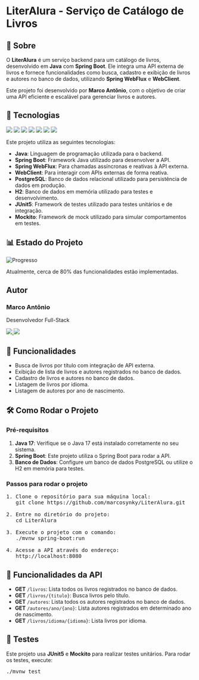 

<h1>LiterAlura - Serviço de Catálogo de Livros</h1>

<h2>📖 Sobre</h2>
<p>O <strong>LiterAlura</strong> é um serviço backend para um catálogo de livros, desenvolvido em <strong>Java</strong> com <strong>Spring Boot</strong>. Ele integra uma API externa de livros e fornece funcionalidades como busca, cadastro e exibição de livros e autores no banco de dados, utilizando <strong>Spring WebFlux</strong> e <strong>WebClient</strong>.</p>

<p>Este projeto foi desenvolvido por <strong>Marco Antônio</strong>, com o objetivo de criar uma API eficiente e escalável para gerenciar livros e autores.</p>

<h2>🚀 Tecnologias</h2>

<div>
  <img src="https://img.shields.io/badge/Java-17-blue?style=for-the-badge&logo=java&logoColor=white">
  <img src="https://img.shields.io/badge/Spring_Boot-3.0.6-green?style=for-the-badge&logo=springboot&logoColor=white">
  <img src="https://img.shields.io/badge/Firebase-FFCA28?style=for-the-badge&logo=firebase&logoColor=black">
  <img src="https://img.shields.io/badge/H2-2.1.214-blue?style=for-the-badge&logo=h2&logoColor=white">
  <img src="https://img.shields.io/badge/PostgreSQL-42.5.6-blue?style=for-the-badge&logo=postgresql&logoColor=white">
  <img src="https://img.shields.io/badge/JUnit5-5.9.2-green?style=for-the-badge&logo=junit&logoColor=white">
  <img src="https://img.shields.io/badge/Mockito-4.8.1-blue?style=for-the-badge&logo=mockito&logoColor=white">
</div>

<p>Este projeto utiliza as seguintes tecnologias:</p>
<ul>
  <li><strong>Java</strong>: Linguagem de programação utilizada para o backend.</li>
  <li><strong>Spring Boot</strong>: Framework Java utilizado para desenvolver a API.</li>
  <li><strong>Spring WebFlux</strong>: Para chamadas assíncronas e reativas à API externa.</li>
  <li><strong>WebClient</strong>: Para interagir com APIs externas de forma reativa.</li>
  <li><strong>PostgreSQL</strong>: Banco de dados relacional utilizado para persistência de dados em produção.</li>
  <li><strong>H2</strong>: Banco de dados em memória utilizado para testes e desenvolvimento.</li>
  <li><strong>JUnit5</strong>: Framework de testes utilizado para testes unitários e de integração.</li>
  <li><strong>Mockito</strong>: Framework de mock utilizado para simular comportamentos em testes.</li>
</ul>

<h2>📊 Estado do Projeto</h2>

![Progresso](https://img.shields.io/badge/Progresso-80%25-orange?style=for-the-badge&labelColor=000000&color=FF6600&logo=github)

<p>Atualmente, cerca de 80% das funcionalidades estão implementadas.</p>

<h2>Autor</h2>
<h3>Marco Antônio</h3>
<p>Desenvolvedor Full-Stack</p>

<p>
  <a href="https://github.com/marcosynky" target="_blank">
    <img src="https://img.shields.io/badge/GitHub-000000?style=for-the-badge&logo=github&logoColor=white" />
  </a>
  <a href="https://www.linkedin.com/in/marco-antônio-developer-fullstack" target="_blank">
    <img src="https://img.shields.io/badge/LinkedIn-0A66C2?style=for-the-badge&logo=linkedin&logoColor=white" />
  </a>
</p>

<h2>📱 Funcionalidades</h2>

<ul>
  <li>Busca de livros por título com integração de API externa.</li>
  <li>Exibição de lista de livros e autores registrados no banco de dados.</li>
  <li>Cadastro de livros e autores no banco de dados.</li>
  <li>Listagem de livros por idioma.</li>
  <li>Listagem de autores por ano de nascimento.</li>
</ul>

<h2>🛠️ Como Rodar o Projeto</h2>

<h3>Pré-requisitos</h3>
<ol>
  <li><strong>Java 17</strong>: Verifique se o Java 17 está instalado corretamente no seu sistema.</li>
  <li><strong>Spring Boot</strong>: Este projeto utiliza o Spring Boot para rodar a API.</li>
  <li><strong>Banco de Dados</strong>: Configure um banco de dados PostgreSQL ou utilize o H2 em memória para testes.</li>
</ol>

<h3>Passos para rodar o projeto</h3>

<pre>
1. Clone o repositório para sua máquina local:
   git clone https://github.com/marcosynky/LiterAlura.git

2. Entre no diretório do projeto:
   cd LiterAlura

3. Execute o projeto com o comando:
   ./mvnw spring-boot:run

4. Acesse a API através do endereço: 
   http://localhost:8080
</pre>

<h2>📱 Funcionalidades da API</h2>
<ul>
  <li><strong>GET</strong> <code>/livros</code>: Lista todos os livros registrados no banco de dados.</li>
  <li><strong>GET</strong> <code>/livros/{titulo}</code>: Busca livros pelo título.</li>
  <li><strong>GET</strong> <code>/autores</code>: Lista todos os autores registrados no banco de dados.</li>
  <li><strong>GET</strong> <code>/autores/ano/{ano}</code>: Lista autores registrados em determinado ano de nascimento.</li>
  <li><strong>GET</strong> <code>/livros/idioma/{idioma}</code>: Lista livros por idioma.</li>
</ul>

<h2>📝 Testes</h2>

<p>Este projeto usa <strong>JUnit5</strong> e <strong>Mockito</strong> para realizar testes unitários. Para rodar os testes, execute:</p>

<pre>
./mvnw test
</pre>

